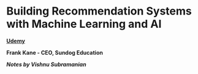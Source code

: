 # **Building Recommendation Systems with Machine Learning and AI** 

**[Udemy](https://www.udemy.com/course/building-recommender-systems-with-machine-learning-and-ai)**

**Frank Kane - CEO, Sundog Education**

***Notes by Vishnu Subramanian***
